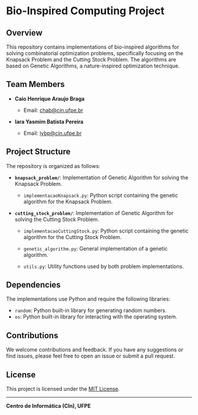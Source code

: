 # Bio-Inspired Computing Project

## Overview

This repository contains implementations of bio-inspired algorithms for solving combinatorial optimization problems, specifically focusing on the Knapsack Problem and the Cutting Stock Problem. The algorithms are based on Genetic Algorithms, a nature-inspired optimization technique.

## Team Members

- **Caio Henrique Araujo Braga**
  - Email: chab@cin.ufpe.br

- **Iara Yasmim Batista Pereira**
  - Email: iybp@cin.ufpe.br

## Project Structure

The repository is organized as follows:

- **`knapsack_problem/`**: Implementation of Genetic Algorithm for solving the Knapsack Problem.
  - `implementacaoKnapsack.py`: Python script containing the genetic algorithm for the Knapsack Problem.

- **`cutting_stock_problem/`**: Implementation of Genetic Algorithm for solving the Cutting Stock Problem.
  - `implementacaoCuttingStock.py`: Python script containing the genetic algorithm for the Cutting Stock Problem.

  - `genetic_algorithm.py`: General implementation of a genetic algorithm.
  - `utils.py`: Utility functions used by both problem implementations.

## Dependencies

The implementations use Python and require the following libraries:


- `random`: Python built-in library for generating random numbers.
- `os`: Python built-in library for interacting with the operating system.

## Contributions

We welcome contributions and feedback. If you have any suggestions or find issues, please feel free to open an issue or submit a pull request.

## License

This project is licensed under the [MIT License](LICENSE).

---

**Centro de Informática (CIn), UFPE**
